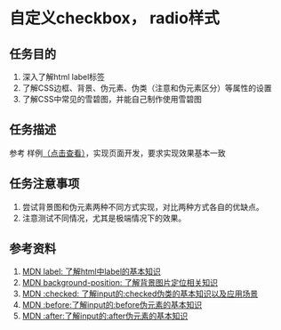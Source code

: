 # 自定义checkbox， radio样式

## 任务目的
1. 深入了解html label标签
2. 了解CSS边框、背景、伪元素、伪类（注意和伪元素区分）等属性的设置
3. 了解CSS中常见的雪碧图，并能自己制作使用雪碧图

## 任务描述
参考 样例[（点击查看）](http://p1.bqimg.com/567571/99322cf8c3283e42.png)，实现页面开发，要求实现效果基本一致

## 任务注意事项
1. 尝试背景图和伪元素两种不同方式实现，对比两种方式各自的优缺点。
2. 注意测试不同情况，尤其是极端情况下的效果。

## 参考资料
1. [MDN label: 了解html中label的基本知识](https://developer.mozilla.org/en-US/docs/Web/HTML/Element/label)
2. [MDN background-position: 了解背景图片定位相关知识](https://developer.mozilla.org/en-US/docs/Web/CSS/background-position)
3. [MDN :checked: 了解input的:checked伪类的基本知识以及应用场景](https://developer.mozilla.org/en-US/docs/Web/CSS/:checked)
4. [MDN :before:了解input的:before伪元素的基本知识](https://developer.mozilla.org/en-US/docs/Web/CSS/::before)
5. [MDN :after:了解input的:after伪元素的基本知识](https://developer.mozilla.org/en-US/docs/Web/CSS/::after)